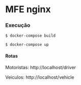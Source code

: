 # MFE nginx
### Execução

`$ docker-compose build`

`$ docker-compose up`

#### Rotas

Motoristas: http://localhost/driver

Veiculos: http://localhost/vehicle

